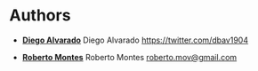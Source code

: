 Authors
===============

* __[Diego Alvarado](https://github.com/diegosmen111)__
	Diego Alvarado
	https://twitter.com/dbav1904

* __[Roberto Montes](https://github.com/roberto-mv)__
	Roberto Montes
	roberto.mov@gmail.com


